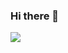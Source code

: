 ### Hi there 👋

<!--
**trongtuanit/trongtuanit** is a ✨ _special_ ✨ repository because its `README.md` (this file) appears on your GitHub profile.
<img src="https://picsum.photos/200" width="256"/>
Here are some ideas to get you started:

- 🔭 I’m currently working on ...
- 🌱 I’m currently learning ...
- 👯 I’m looking to collaborate on ...
- 🤔 I’m looking for help with ...
- 💬 Ask me about ...
- 📫 How to reach me: ...
- 😄 Pronouns: ...
- ⚡ Fun fact: ...
-->
<img src="https://picsum.photos/200"/>
